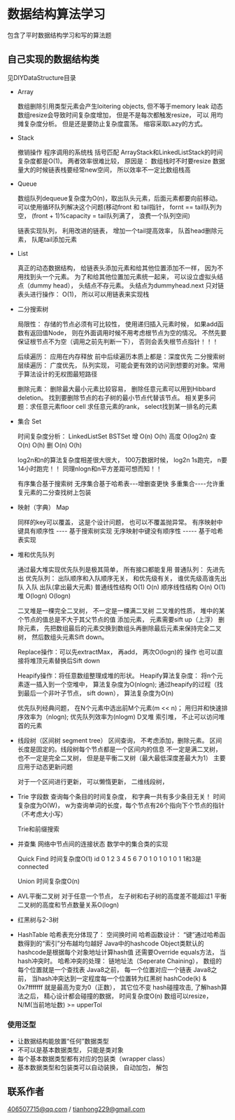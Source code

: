 # 数据结构算法学习
包含了平时数据结构学习和写的算法题
## 自己实现的数据结构类
见DIYDataStructure目录
* Array
      
    数组删除引用类型元素会产生loitering objects, 但不等于memory leak
    动态数组resize会导致时间复杂度增加， 但是不是每次都触发resize， 可以
    用均摊复杂度分析。 但是还是要防止复杂度震荡。  缩容采取Lazy的方式。
      
* Stack

    撤销操作
    程序调用的系统栈
    括号匹配
    ArrayStack和LinkedListStack的时间复杂度都是O(1)。 两者效率很难比较， 原因是：
    数组栈时不时要resize
    数据量大的时候链表栈要经常new空间， 所以效率不一定比数组栈高
      
* Queue
     
    数组队列dequeue复杂度为O(n)，取出队头元素，后面元素都要向前移动。
    可以使用循环队列解决这个问题(移动front 和 tail指针， fornt == tail队列为空，
    (front + 1)%capacity = tail队列满了， 浪费一个队列空间)

    链表实现队列， 利用改进的链表， 增加一个tail提高效率， 队首head删除元素， 队尾tail添加元素
* List
    
    真正的动态数据结构，
    给链表头添加元素和给其他位置添加不一样， 因为不用找到头一个元素。
    为了和给其他位置加元素统一起来， 可以设立虚拟头结点（dummy head）， 头结点不存元素。
    头结点为dummyhead.next
    只对链表头进行操作： O(1)， 所以可以用链表来实现栈

* 二分搜索树

    局限性： 存储的节点必须有可比较性，
    使用递归插入元素时候， 如果add函数有返回值Node， 则在外面调用时候不用考虑根节点为空的情况。
    不然先要保证根节点不为空（调用之前先判断一下）， 否则会丢失根节点指针！！！

    后续遍历： 应用在内存释放
    前中后续遍历本质上都是：深度优先
    二分搜索树层续遍历： 广度优先， 队列实现， 可能会更有效的访问到想要的对象。常用于算法设计的无权图最短路径

    删除元素： 删除最大最小元素比较容易， 删除任意元素可以用到Hibbard deletion。 找到要删除节点的右子树的最小节点代替该节点。
    相关更多问题：求任意元素floor cell
    求任意元素的rank， select找到某一排名的元素
       
* 集合 Set

    时间复杂度分析：
        LinkedListSet    BSTSet
    增       O(n)          O(h)  高度 O(log2n)
    查       O(n)          O(h)
    删       O(n)          O(h)

    log2n和n的算法复杂度相差很大很大， 100万数据时候， log2n 1s跑完， n要14小时跑完！！
    同理nlogn和n平方差距可想而知！！

    有序集合基于搜索树
    无序集合基于哈希表---增删查更快
    多重集合----允许重复元素的二分查找树上包装

* 映射（字典） Map

    同样的key可以覆盖， 这是个设计问题， 也可以不覆盖抛异常。
    有序映射中键具有顺序性  ---- 基于搜索树实现
    无序映射中键没有顺序性 ----- 基于哈希表实现

* 堆和优先队列

    通过最大堆实现优先队列是极其简单， 所有接口都能复用
    普通队列： 先进先出
    优先队列： 出队顺序和入队顺序无关， 和优先级有关， 谁优先级高谁先出队
                              入队                 出队(拿出最大元素)
    普通线性结构              O(1)                       O(n)
    顺序线性结构              O(n)                       O(1)
        堆                    O(logn)                    O(logn)

    二叉堆是一棵完全二叉树， 不一定是一棵满二叉树
    二叉堆的性质， 堆中的某个节点的值总是不大于其父节点的值
    添加元素， 元素需要sift up（上浮）
    删除元素， 先把数组最后的元素交换到数组头再删除最后元素来保持完全二叉树， 然后数组头元素Sift down。

    Replace操作：可以先extractMax， 再add， 两次O(logn)的 操作
    也可以直接将堆顶元素替换后Sift down

    Heapify操作：将任意数组整理成堆的形状。
    Heapify算法复杂度： 将n个元素逐一插入到一个空堆中， 算法复杂度为O(nlogn);
    通过heapify的过程（找到最后一个非叶子节点， sift down）， 算法复杂度为O(n)

    优先队列经典问题， 在N个元素中选出前M个元素(m << n)； 用归并和快速排序效率为（nlogn); 优先队列效率为(nlogm)
    D叉堆
    索引堆， 不止可以访问堆首的元素

* 线段树（区间树 segment tree）
    区间查询， 不考虑添加，删除元素。 区间长度是固定的。线段树每个节点都是一个区间内的信息
    不一定是满二叉树， 也不一定是完全二叉树， 但是是平衡二叉树（最大最低深度差最大为1）
    主要应用于动态更新问题

    对于一个区间进行更新， 可以懒惰更新， 二维线段树，

* Trie 字段数
    查询每个条目的时间复杂度， 和字典一共有多少条目无关！
    时间复杂度为O(W)， w为查询单词的长度，每个节点有26个指向下个节点的指针（不考虑大小写）

    Trie和前缀搜索

* 并查集
    网络中节点间的连接状态
    数学中的集合类的实现

    Quick Find 时间复杂度O(1)
    id 0 1 2 3 4 5 6 7
       0 1 0 1 0 1 0 1
    1和3是connected

    Union 时间复杂度O(n)

* AVL平衡二叉树
    对于任意一个节点， 左子树和右子树的高度差不能超过1
    平衡二叉树的高度和节点数量关系O(logn)

* 红黑树与2-3树

* HashTable
    哈希表充分体现了： 空间换时间
    哈希函数设计： “键”通过哈希函数得到的“索引”分布越均匀越好
    Java中的hashcode
    Object类默认的hashcode是根据每个对象地址计算hash值
    还需要Override equals方法， 当hash冲突时。
    哈希冲突的处理： 链地址法（Seperate Chaining）， 数组的每个位置就是一个查找表
    Java8之前， 每一个位置对应一个链表
    Java8之前， 当hash冲突达到一定程度每一个位置转为红黑树
    hashCode(k) & 0x7fffffff 就是最高为变为0（正数）， 其它位不变
    hash碰撞攻击, 了解hash算法之后， 精心设计都会碰撞的数据， 时间复杂度O(n)
    数组可以resize， N/M(当前地址数) >= upperTol

### 使用泛型
* 让数据结构能放置“任何”数据类型
* 不可以是基本数据类型， 只能是类对象
* 每个基本数据类型都有对应的包装类（wrapper class）
* 基本数据类型和包装类可以自动装换， 自动加包， 解包
           
## 联系作者
406507715@qq.com / tianhong229@gmail.com
